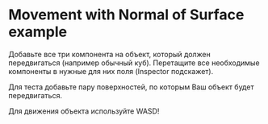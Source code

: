 # Movement with Normal of Surface example

Добавьте все три компонента на объект, который должен передвигаться (например обычный куб).
Перетащите все необходимые компоненты в нужные для них поля (Inspector подскажет).

Для теста добавьте пару поверхностей, по которым Ваш объект будет передвигаться.

Для движения объекта используйте WASD!
